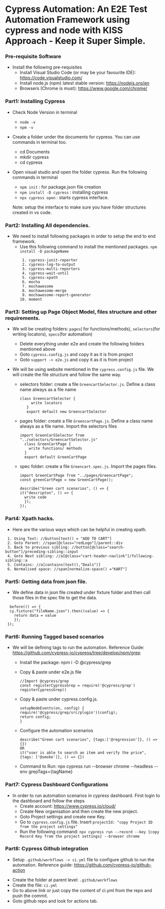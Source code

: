 
# Cypress Automation: An E2E Test Automation Framework using cypress and node with KISS Approach - Keep it Super Simple.

### Pre-requisite Software
  - Install the following pre-requisites
    * Install Visual Studio Code (or may be your favourite IDE): https://code.visualstudio.com/
    * Install node.js (npm) latest stable version: https://nodejs.org/en
    * Browsers (Chrome is must): https://www.google.com/chrome/

  ### Part1: Installing Cypress
  - Check Node Version in terminal
    * ``node -v``
    * ``npm -v``
  - Create a folder under the documents for cypress. You can use commands in terminal too.
    * cd Documents
    * mkdir cypress
    * cd cypress
  - Open visual studio and open the folder cypress. Run the following commands in terminal
    * ``npm init`` : for package.json file creation 
    * ``npm install -D cypress`` : installing cypress
    * ``npx cypress open`` : starts cypress interface.

    Note: setup the interface to make sure you have folder structures created in vs code.

  ### Part2: Installing All dependencies.
  - We need to install following packages in order to setup the end to end framework.
    * Use this following command to install the mentioned packages. ``npm install -D packageName``
      ```
       1. cypress-junit-reporter
       2. cypress-log-to-output
       3. cypress-multi-reporters
       4. cypress-wait-until
       5. cypress-xpath
       6. mocha
       7. mochawesome
       8. mochawesome-merge
       9. mochawesome-report-generator
      10. moment
      ```

  ### Part3: Setting up Page Object Model, files structure and other requirements.
  - We will be creating folders: ``pages``( for functions/methods), ``selectors``(for writing locators), ``specs``(for automation)
    * Delete everything under e2e and create the following folders mentioned above
    * Goto ``cypress.config.js`` and copy it as it is from project
    * Goto ``support -> e2e.js`` and copy it as it is from project

  - We will be using website mentioned in the ``cypress.config.js`` file. We will create the file structure and follow the same way.

    * selectors folder: create a file ``GreencartSelector.js``. Define a class name always as a file name

      ```
      class GreencartSelector {
           write locators
         }
         export default new GreencartSelector
       ```  
        
    * pages folder: create a file ``GreencartPage.js``. Define a class name always as a file name. Import the selectors files
      
      ```
      import GreenCarSSelector from "../selectors/GreencartSelector.js"
        class GreenCartPage {
          write functions/ methods
        }
        export default GreenCartPage
      ```

    * spec folder: create a file ``Greencart.spec.js``. Import the pages files.

      ```
      import GreenCartPage from "../pages/GreencartPage";
      const greenCartPage = new GreenCartPage();

      describe("Green cart scenarios", () => {
      it("descripton", () => {
        write code
        });
      });
      ```

  ### Part4: Xpath hacks.
  - Here are the various ways which can be helpful in creating xpath.

  ```
   1. Using Text: //button[text() = "ADD TO CART"]
   2. Goto Parent: //span[@class="redLogo"]/parent::div
   3. Back to previous sibling: //button[@class="search-button"]/preceding-sibling::input
   4. Goto Next sibling: //a[@class="cart-header-navlink"]/following-sibling::a
   5. Contains: //a[contains(text(),"Deals")]
   6. Normalised space: //span[normalize-space() ="KART"] 
   ```

  ### Part5: Getting data from json file.
   - We define data in json file created under fixture folder and then call those files in the spec file to get the   data.

   ```
     before(() => {
     cy.fixture("fileName.json").then((value) => {
       return data = value
       });
    });
   ```

  ### Part6: Running Tagged based scenarios
  - We will be defining tags to run the automation. Reference Guide: https://github.com/cypress-io/cypress/tree/develop/npm/grep
    * Install the package: npm i -D @cypress/grep
    * Copy & paste under e2e.js file
      
      ```
      //Import @cypress/grep
      const registerCypressGrep = require('@cypress/grep')
      registerCypressGrep()
      ```
      
    * Copy & paste under cypress.config.js.

      ```
      setupNodeEvents(on, config) {
      require('@cypress/grep/src/plugin')(config);
      return config;
      }
      ```
      
    * Configure the automation scenarios

      ```
      describe("Green cart scenarios", {tags:['@regression']}, () => {}) 
      OR
      it("user is able to search an item and verify the price", {tags: ['@smoke']}, () => {})
      ```

    * Command to Run: npx cypress run --browser chrome --headless --env grepTags={tagName}

  ### Part7: Cypress Dashboard Configurations
  - In order to run automation scenarios in cypress dashboard. First login to the dashboard and follow the steps
    * Create account: https://www.cypress.io/cloud/
    * Create New organisation and then create the new project.
    * Goto Project settings and create new Key.
    * Go to ``cypress.config.js`` file. Insert ``projectId: "copy Project ID from the project settings"``
    * Run the following command: ``npx cypress run --record --key {copy Record Key from the project settings} --browser chrome``

  ### Part8: Cypress Github integration
  - Setup ``.github/workflows -> ci.yml`` file to configure github to run the automation. Reference guide: https://github.com/cypress-io/github-action

   * Create the folder at parent level: ``.github/workflows``
   * Create the file: ``ci.yml``
   * Go to above link or just copy the content of ci.yml from the repo and push the commit.
   * Goto github repo and look for actions tab.



    

     



